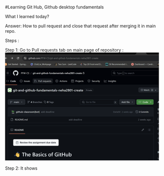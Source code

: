 #Learning Git Hub, Github desktop fundamentals

What I learned today?

Answer:
How to pull request and close that request after merging it in main repo.

Steps :

Step 1: Go to Pull requests tab on main page of repository :
![Alt text](image.png)

Step 2: It shows 